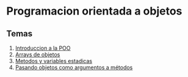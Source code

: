 # Programacion orientada a objetos

## Temas ##
1. [Introduccion a la POO](objetos.ipynb)
2. [Arrays de objetos](objetos2.ipynb)
3. [Metodos y variables estadicas](objetos3.ipynb)
4. [Pasando objetos como argumentos a métodos](objetos4.ipynb)
 